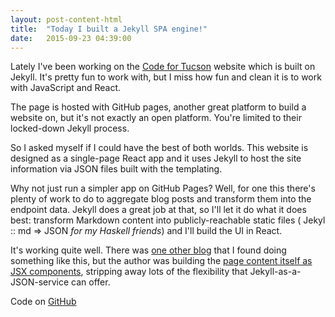 ```yaml
---
layout: post-content-html
title:  "Today I built a Jekyll SPA engine!"
date:   2015-09-23 04:39:00
---
```

Lately I've been working on the [Code for Tucson][c4t] website which is built on Jekyll. It's pretty fun to work with, but I miss how fun and clean it is to work with JavaScript and React.
 
The page is hosted with GitHub pages, another great platform to build a website on, but it's not exactly an open platform. You're limited to their locked-down Jekyll process.

So I asked myself if I could have the best of both worlds. This website is designed as a single-page React app and it uses Jekyll to host the site information via JSON files built with the templating.

Why not just run a simpler app on GitHub Pages? Well, for one this there's plenty of work to do to aggregate blog posts and transform them into the endpoint data. Jekyll does a great job at that, so I'll let it do what it does best: transform Markdown content into publicly-reachable static files ( Jekyl :: md => JSON _for my Haskell friends_) and I'll build the UI in React.

It's working quite well. There was [one other blog][gh-react-blog] that I found doing something like this, but the author was building the [page content itself as JSX components][blog-as-jsx], stripping away lots of the flexibility that Jekyll-as-a-JSON-service can offer.

Code on [GitHub][this-project]

[c4t]: http://codefortucson.org
[gh-react-blog]: http://keithy.me/#/projects
[blog-as-jsx]: https://github.com/keithyong/keithyong.github.io/blob/master/src/js/About.jsx
[this-project]: https://github.com/dmsnell/ghpages-react-spa

